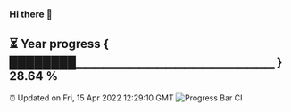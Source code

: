 ### Hi there 👋
⏳ Year progress { ████████▁▁▁▁▁▁▁▁▁▁▁▁▁▁▁▁▁▁▁▁▁▁ } 28.64 %
---
⏰ Updated on Fri, 15 Apr 2022 12:29:10 GMT
![Progress Bar CI](https://github.com/liununu/liununu/workflows/Progress%20Bar%20CI/badge.svg)
